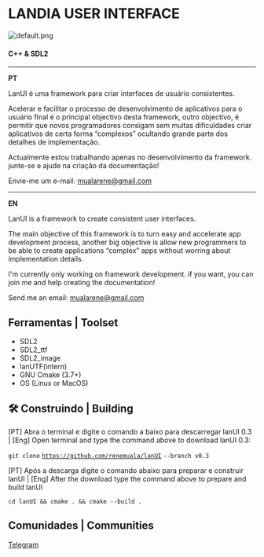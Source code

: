 # LANDIA USER INTERFACE

![default.png](https://res.craft.do/user/full/da5dba86-5438-393d-2ee9-d1bb4ea84ad3/doc/98CEFE86-7C1D-4E6D-B668-B31107E4B4E7/2CDA04AA-C3A5-43BC-AFCE-AC489E52D2FD_2/default.png)

   #### **C++** & SDL2

---

**PT**

LanUI é uma framework para criar interfaces de usuário consistentes.

Acelerar e facilitar o processo de desenvolvimento de aplicativos para o usuário final é o principal objectivo desta framework, outro objectivo, é permitir que novos programadores consigam sem muitas dificuldades criar aplicativos de certa forma “complexos” ocultando grande parte dos detalhes de implementação.

Actualmente estou trabalhando apenas no desenvolvimento da framework. junte-se e ajude na criação da documentação!

Envie-me um e-mail: [mualarene@gmail.com](mailto:mualarene@gmail.com)

---

**EN**

LanUI is a framework to create consistent user interfaces.

The main objective of this framework is to turn easy and accelerate app development process, another big objective is allow new programmers to be able to create applications “complex” apps without worring about implementation details.

I'm currently only working on framework development. if you want, you can join me and help creating the documentation!

Send me an email: [mualarene@gmail.com](mailto:mualarene@gmail.com)

## Ferramentas | Toolset

- SDL2
- SDL2_ttf
- SDL2_image
- lanUTF(intern)
- GNU Cmake (3.7+)
- OS (Linux or MacOS)

## 🛠 Construindo | Building

[PT] Abra o terminal e digite o comando a baixo para descarregar lanUI 0.3 | [Eng] Open terminal and type the command above to download lanUI 0.3:

`git clone` [`https://github.com/renemuala/lanUI`](https://github.com/renemuala/lanUI) `--branch v0.3`

[PT] Após a descarga digite o comando abaixo para preparar e construir lanUI | [Eng] After the download type the command above to  prepare and build lanUI

`cd lanUI && cmake . && cmake --build .`

## Comunidades | Communities

[Telegram](https://t.me/landiaUI)
